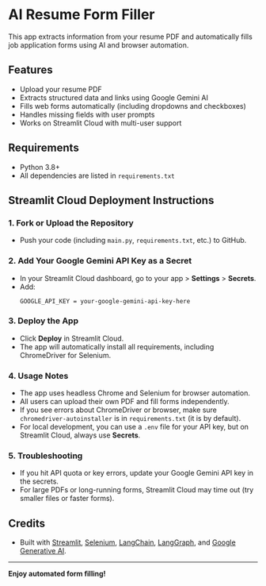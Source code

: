# AI Resume Form Filler

This app extracts information from your resume PDF and automatically fills job application forms using AI and browser automation.

## Features
- Upload your resume PDF
- Extracts structured data and links using Google Gemini AI
- Fills web forms automatically (including dropdowns and checkboxes)
- Handles missing fields with user prompts
- Works on Streamlit Cloud with multi-user support

## Requirements
- Python 3.8+
- All dependencies are listed in `requirements.txt`

## Streamlit Cloud Deployment Instructions

### 1. Fork or Upload the Repository
- Push your code (including `main.py`, `requirements.txt`, etc.) to GitHub.

### 2. Add Your Google Gemini API Key as a Secret
- In your Streamlit Cloud dashboard, go to your app > **Settings** > **Secrets**.
- Add:
  ```
  GOOGLE_API_KEY = your-google-gemini-api-key-here
  ```

### 3. Deploy the App
- Click **Deploy** in Streamlit Cloud.
- The app will automatically install all requirements, including ChromeDriver for Selenium.

### 4. Usage Notes
- The app uses headless Chrome and Selenium for browser automation.
- All users can upload their own PDF and fill forms independently.
- If you see errors about ChromeDriver or browser, make sure `chromedriver-autoinstaller` is in `requirements.txt` (it is by default).
- For local development, you can use a `.env` file for your API key, but on Streamlit Cloud, always use **Secrets**.

### 5. Troubleshooting
- If you hit API quota or key errors, update your Google Gemini API key in the secrets.
- For large PDFs or long-running forms, Streamlit Cloud may time out (try smaller files or faster forms).

## Credits
- Built with [Streamlit](https://streamlit.io/), [Selenium](https://www.selenium.dev/), [LangChain](https://python.langchain.com/), [LangGraph](https://langchain-ai.github.io/langgraph/), and [Google Generative AI](https://ai.google.dev/).

---

**Enjoy automated form filling!** 